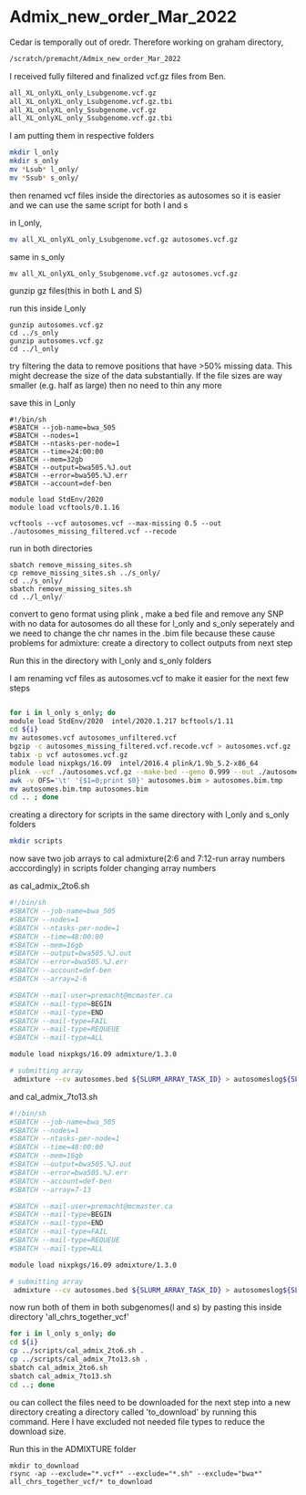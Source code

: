 # Admix_new_order_Mar_2022

Cedar is temporally out of oredr. Therefore working on graham directory,

```bash
/scratch/premacht/Admix_new_order_Mar_2022
```
I received fully filtered and finalized vcf.gz files from Ben.

```bash
all_XL_onlyXL_only_Lsubgenome.vcf.gz  
all_XL_onlyXL_only_Lsubgenome.vcf.gz.tbi
all_XL_onlyXL_only_Ssubgenome.vcf.gz  
all_XL_onlyXL_only_Ssubgenome.vcf.gz.tbi
```

I am putting them in respective folders 

```bash
mkdir l_only
mkdir s_only
mv *Lsub* l_only/
mv *Ssub* s_only/
```

then renamed vcf files inside the directories as autosomes so it is easier and we can use the same script for both l and s

in l_only,

```bash
mv all_XL_onlyXL_only_Lsubgenome.vcf.gz autosomes.vcf.gz
```
 
 same in s_only
```
mv all_XL_onlyXL_only_Ssubgenome.vcf.gz autosomes.vcf.gz
```

gunzip gz files(this in both L and S)

run this inside l_only
```
gunzip autosomes.vcf.gz
cd ../s_only
gunzip autosomes.vcf.gz
cd ../l_only
```

try filtering the data to remove positions that have >50% missing data. This might decrease the size of the data substantially. 
If the file sizes are way smaller (e.g. half as large)
then no need to thin any more

save this in l_only
```
#!/bin/sh
#SBATCH --job-name=bwa_505
#SBATCH --nodes=1
#SBATCH --ntasks-per-node=1
#SBATCH --time=24:00:00
#SBATCH --mem=32gb
#SBATCH --output=bwa505.%J.out
#SBATCH --error=bwa505.%J.err
#SBATCH --account=def-ben

module load StdEnv/2020
module load vcftools/0.1.16

vcftools --vcf autosomes.vcf --max-missing 0.5 --out ./autosomes_missing_filtered.vcf --recode

```
run in both directories

```
sbatch remove_missing_sites.sh
cp remove_missing_sites.sh ../s_only/
cd ../s_only/
sbatch remove_missing_sites.sh
cd ../l_only/
```
convert to geno format using plink , make a bed file and remove any SNP with no data for autosomes do all these for l_only and s_only seperately and we need to change the chr names in the .bim file because these cause problems for admixture: create a directory to collect outputs from next step

Run this in the directory with l_only and s_only folders

I am renaming vcf files as autosomes.vcf to make it easier for the next few steps

```bash

for i in l_only s_only; do
module load StdEnv/2020  intel/2020.1.217 bcftools/1.11
cd ${i}
mv autosomes.vcf autosomes_unfiltered.vcf
bgzip -c autosomes_missing_filtered.vcf.recode.vcf > autosomes.vcf.gz
tabix -p vcf autosomes.vcf.gz
module load nixpkgs/16.09  intel/2016.4 plink/1.9b_5.2-x86_64
plink --vcf ./autosomes.vcf.gz --make-bed --geno 0.999 --out ./autosomes --allow-extra-chr --const-fid
awk -v OFS='\t' '{$1=0;print $0}' autosomes.bim > autosomes.bim.tmp
mv autosomes.bim.tmp autosomes.bim
cd .. ; done
```







creating a directory for scripts in the same directory with l_only and s_only folders

```bash
mkdir scripts
```

now save two job arrays to cal admixture(2:6 and 7:12-run array numbers acccordingly) in scripts folder changing array numbers

as cal_admix_2to6.sh

```bash
#!/bin/sh
#SBATCH --job-name=bwa_505
#SBATCH --nodes=1
#SBATCH --ntasks-per-node=1
#SBATCH --time=48:00:00
#SBATCH --mem=16gb
#SBATCH --output=bwa505.%J.out
#SBATCH --error=bwa505.%J.err
#SBATCH --account=def-ben
#SBATCH --array=2-6

#SBATCH --mail-user=premacht@mcmaster.ca
#SBATCH --mail-type=BEGIN
#SBATCH --mail-type=END
#SBATCH --mail-type=FAIL
#SBATCH --mail-type=REQUEUE
#SBATCH --mail-type=ALL

module load nixpkgs/16.09 admixture/1.3.0

# submitting array
 admixture --cv autosomes.bed ${SLURM_ARRAY_TASK_ID} > autosomeslog${SLURM_ARRAY_TASK_ID}.out
 ```
and cal_admix_7to13.sh

```bash
#!/bin/sh
#SBATCH --job-name=bwa_505
#SBATCH --nodes=1
#SBATCH --ntasks-per-node=1
#SBATCH --time=48:00:00
#SBATCH --mem=16gb
#SBATCH --output=bwa505.%J.out
#SBATCH --error=bwa505.%J.err
#SBATCH --account=def-ben
#SBATCH --array=7-13

#SBATCH --mail-user=premacht@mcmaster.ca
#SBATCH --mail-type=BEGIN
#SBATCH --mail-type=END
#SBATCH --mail-type=FAIL
#SBATCH --mail-type=REQUEUE
#SBATCH --mail-type=ALL

module load nixpkgs/16.09 admixture/1.3.0

# submitting array
 admixture --cv autosomes.bed ${SLURM_ARRAY_TASK_ID} > autosomeslog${SLURM_ARRAY_TASK_ID}.out
 ```
 
 now run both of them in both subgenomes(l and s) by pasting this inside directory 'all_chrs_together_vcf'
 ```bash
 for i in l_only s_only; do  
cd ${i} 
cp ../scripts/cal_admix_2to6.sh . 
cp ../scripts/cal_admix_7to13.sh . 
sbatch cal_admix_2to6.sh 
sbatch cal_admix_7to13.sh
cd ..; done
```
ou can collect the files need to be downloaded for the next step into a new directory creating a directory called 'to_download' by running this command. Here I have excluded not needed file types to reduce the download size.

Run this in the ADMIXTURE folder

```
mkdir to_download
rsync -ap --exclude="*.vcf*" --exclude="*.sh" --exclude="bwa*" all_chrs_together_vcf/* to_download
```
 

